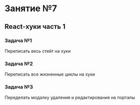 # Занятие №7

## React-хуки часть 1

### Задача №1 

Переписать весь стейт на хуки


### Задача №2 

Переписать все жизненные циклы на хуки

### Задача №3

Переделать модалку удаления и редактирования на порталы